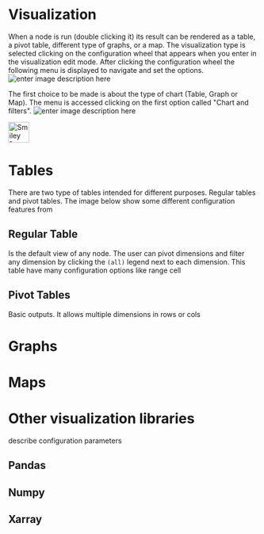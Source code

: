 # Visualization
When a node is run (double clicking it) its result can be rendered as a table, a pivot table, different type of graphs, or a map.
The visualization type is selected clicking on the configuration wheel that appears when you enter in the visualization edit mode. After clicking the configuration wheel the following menu is displayed to navigate and set the options.
![enter image description here](http://img.pyplan.org/viz-edit2.png)

The first choice to be made is about the type of chart (Table, Graph or Map). The menu is accessed clicking on the first option called "Chart and filters".
![enter image description here](http://img.pyplan.org/viz-viz-type1.png)

<img src="smiley.gif"  alt="Smiley face"  height="42"  width="42">

# Tables
There are two type of tables intended for different purposes. Regular tables and pivot tables.
The image below show some different configuration features from 
## Regular Table
Is the default view of any node. The user can pivot dimensions and filter any dimension by clicking the `(all)` legend next to each dimension.
This table have many configuration options like range cell 
## Pivot Tables
Basic outputs. It allows multiple dimensions in rows or cols

# Graphs
# Maps
# Other visualization libraries

describe configuration parameters
## Pandas
## Numpy
## Xarray

<!--stackedit_data:
eyJoaXN0b3J5IjpbNjUzOTEyMzUzLDY3NTM2ODUzLDE2MTE2Nj
M5NDcsLTE2NjYyNTY3OTIsMTk1NDU2MTU0MywxMjU5ODIxMzAw
LDE3NzQ1Njk0NzAsMTc0MzAyMTYwNCwtNjgwOTA1MDg1XX0=
-->